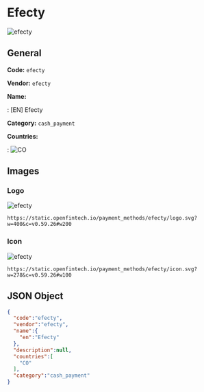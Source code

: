 
# Efecty 
![efecty](https://static.openfintech.io/payment_methods/efecty/logo.svg?w=400&c=v0.59.26#w200)  

## General 
**Code:** `efecty` 
 
**Vendor:** `efecty` 
 
**Name:** 
 
:	[EN] Efecty 
 
**Category:** `cash_payment` 
 
**Countries:** 
 
:	![CO](https://cdnjs.cloudflare.com/ajax/libs/flag-icon-css/3.3.0/flags/4x3/co.svg#w24)  

## Images 

### Logo 
![efecty](https://static.openfintech.io/payment_methods/efecty/logo.svg?w=400&c=v0.59.26#w200)  

```
https://static.openfintech.io/payment_methods/efecty/logo.svg?w=400&c=v0.59.26#w200
```  

### Icon 
![efecty](https://static.openfintech.io/payment_methods/efecty/icon.svg?w=278&c=v0.59.26#w100)  

```
https://static.openfintech.io/payment_methods/efecty/icon.svg?w=278&c=v0.59.26#w100
```  

## JSON Object 

```json
{
  "code":"efecty",
  "vendor":"efecty",
  "name":{
    "en":"Efecty"
  },
  "description":null,
  "countries":[
    "CO"
  ],
  "category":"cash_payment"
}
```  
